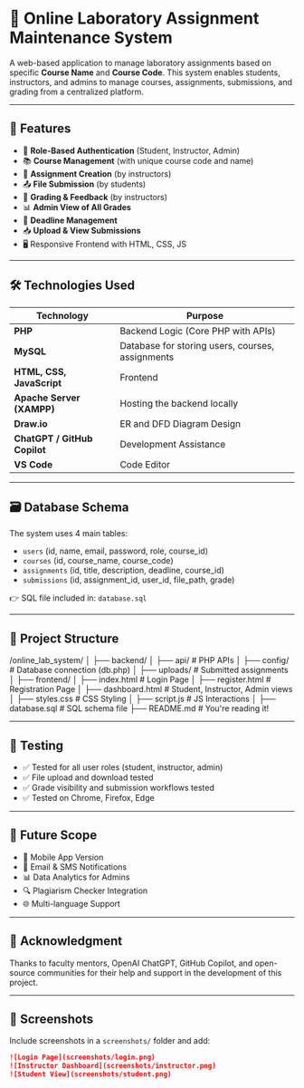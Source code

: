 # 🧪 Online Laboratory Assignment Maintenance System

A web-based application to manage laboratory assignments based on specific **Course Name** and **Course Code**. This system enables students, instructors, and admins to manage courses, assignments, submissions, and grading from a centralized platform.

---

## 🚀 Features

- 🔐 **Role-Based Authentication** (Student, Instructor, Admin)
- 📚 **Course Management** (with unique course code and name)
- 📝 **Assignment Creation** (by instructors)
- 📤 **File Submission** (by students)
- 🧮 **Grading & Feedback** (by instructors)
- 📊 **Admin View of All Grades**
- 📅 **Deadline Management**
- 📥 **Upload & View Submissions**
- 🖥️ Responsive Frontend with HTML, CSS, JS

---

## 🛠️ Technologies Used

| Technology | Purpose |
|-----------|---------|
| **PHP** | Backend Logic (Core PHP with APIs) |
| **MySQL** | Database for storing users, courses, assignments |
| **HTML, CSS, JavaScript** | Frontend |
| **Apache Server (XAMPP)** | Hosting the backend locally |
| **Draw.io** | ER and DFD Diagram Design |
| **ChatGPT / GitHub Copilot** | Development Assistance |
| **VS Code** | Code Editor |

---

## 🗃️ Database Schema

The system uses 4 main tables:
- `users` (id, name, email, password, role, course_id)
- `courses` (id, course_name, course_code)
- `assignments` (id, title, description, deadline, course_id)
- `submissions` (id, assignment_id, user_id, file_path, grade)

👉 SQL file included in: `database.sql`

---

## 📂 Project Structure

/online_lab_system/
│
├── backend/
│ ├── api/ # PHP APIs
│ ├── config/ # Database connection (db.php)
│ ├── uploads/ # Submitted assignments
│
├── frontend/
│ ├── index.html # Login Page
│ ├── register.html # Registration Page
│ ├── dashboard.html # Student, Instructor, Admin views
│ ├── styles.css # CSS Styling
│ ├── script.js # JS Interactions
│
├── database.sql # SQL schema file
├── README.md # You're reading it!



---

## 🧪 Testing

- ✅ Tested for all user roles (student, instructor, admin)
- ✅ File upload and download tested
- ✅ Grade visibility and submission workflows tested
- ✅ Tested on Chrome, Firefox, Edge

---

## 🔮 Future Scope

- 📱 Mobile App Version
- 📧 Email & SMS Notifications
- 📊 Data Analytics for Admins
- 🔍 Plagiarism Checker Integration
- 🌐 Multi-language Support

---

## 🤝 Acknowledgment

Thanks to faculty mentors, OpenAI ChatGPT, GitHub Copilot, and open-source communities for their help and support in the development of this project.

---

## 📸 Screenshots

Include screenshots in a `screenshots/` folder and add:

```markdown
![Login Page](screenshots/login.png)
![Instructor Dashboard](screenshots/instructor.png)
![Student View](screenshots/student.png)
